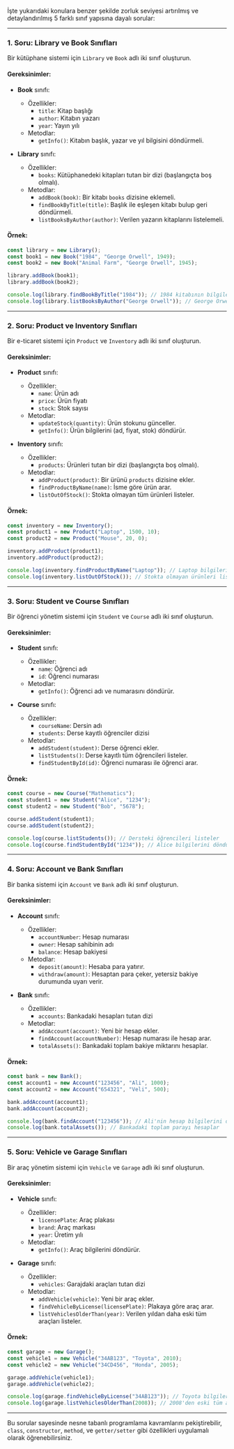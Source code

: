 İşte yukarıdaki konulara benzer şekilde zorluk seviyesi artırılmış ve detaylandırılmış 5 farklı sınıf yapısına dayalı sorular:

---

### 1. Soru: **Library ve Book Sınıfları**
Bir kütüphane sistemi için `Library` ve `Book` adlı iki sınıf oluşturun.

#### Gereksinimler:
- **Book** sınıfı:
  - Özellikler:
    - `title`: Kitap başlığı
    - `author`: Kitabın yazarı
    - `year`: Yayın yılı
  - Metodlar:
    - `getInfo()`: Kitabın başlık, yazar ve yıl bilgisini döndürmeli.

- **Library** sınıfı:
  - Özellikler:
    - `books`: Kütüphanedeki kitapları tutan bir dizi (başlangıçta boş olmalı).
  - Metodlar:
    - `addBook(book)`: Bir kitabı `books` dizisine eklemeli.
    - `findBookByTitle(title)`: Başlık ile eşleşen kitabı bulup geri döndürmeli.
    - `listBooksByAuthor(author)`: Verilen yazarın kitaplarını listelemeli.

#### Örnek:
```js
const library = new Library();
const book1 = new Book("1984", "George Orwell", 1949);
const book2 = new Book("Animal Farm", "George Orwell", 1945);

library.addBook(book1);
library.addBook(book2);

console.log(library.findBookByTitle("1984")); // 1984 kitabının bilgilerini döndürür
console.log(library.listBooksByAuthor("George Orwell")); // George Orwell'ın tüm kitaplarını listeler
```

---

### 2. Soru: **Product ve Inventory Sınıfları**
Bir e-ticaret sistemi için `Product` ve `Inventory` adlı iki sınıf oluşturun.

#### Gereksinimler:
- **Product** sınıfı:
  - Özellikler:
    - `name`: Ürün adı
    - `price`: Ürün fiyatı
    - `stock`: Stok sayısı
  - Metodlar:
    - `updateStock(quantity)`: Ürün stokunu günceller.
    - `getInfo()`: Ürün bilgilerini (ad, fiyat, stok) döndürür.

- **Inventory** sınıfı:
  - Özellikler:
    - `products`: Ürünleri tutan bir dizi (başlangıçta boş olmalı).
  - Metodlar:
    - `addProduct(product)`: Bir ürünü `products` dizisine ekler.
    - `findProductByName(name)`: İsme göre ürün arar.
    - `listOutOfStock()`: Stokta olmayan tüm ürünleri listeler.

#### Örnek:
```js
const inventory = new Inventory();
const product1 = new Product("Laptop", 1500, 10);
const product2 = new Product("Mouse", 20, 0);

inventory.addProduct(product1);
inventory.addProduct(product2);

console.log(inventory.findProductByName("Laptop")); // Laptop bilgilerini döndürür
console.log(inventory.listOutOfStock()); // Stokta olmayan ürünleri listeler
```

---

### 3. Soru: **Student ve Course Sınıfları**
Bir öğrenci yönetim sistemi için `Student` ve `Course` adlı iki sınıf oluşturun.

#### Gereksinimler:
- **Student** sınıfı:
  - Özellikler:
    - `name`: Öğrenci adı
    - `id`: Öğrenci numarası
  - Metodlar:
    - `getInfo()`: Öğrenci adı ve numarasını döndürür.

- **Course** sınıfı:
  - Özellikler:
    - `courseName`: Dersin adı
    - `students`: Derse kayıtlı öğrenciler dizisi
  - Metodlar:
    - `addStudent(student)`: Derse öğrenci ekler.
    - `listStudents()`: Derse kayıtlı tüm öğrencileri listeler.
    - `findStudentById(id)`: Öğrenci numarası ile öğrenci arar.

#### Örnek:
```js
const course = new Course("Mathematics");
const student1 = new Student("Alice", "1234");
const student2 = new Student("Bob", "5678");

course.addStudent(student1);
course.addStudent(student2);

console.log(course.listStudents()); // Dersteki öğrencileri listeler
console.log(course.findStudentById("1234")); // Alice bilgilerini döndürür
```

---

### 4. Soru: **Account ve Bank Sınıfları**
Bir banka sistemi için `Account` ve `Bank` adlı iki sınıf oluşturun.

#### Gereksinimler:
- **Account** sınıfı:
  - Özellikler:
    - `accountNumber`: Hesap numarası
    - `owner`: Hesap sahibinin adı
    - `balance`: Hesap bakiyesi
  - Metodlar:
    - `deposit(amount)`: Hesaba para yatırır.
    - `withdraw(amount)`: Hesaptan para çeker, yetersiz bakiye durumunda uyarı verir.

- **Bank** sınıfı:
  - Özellikler:
    - `accounts`: Bankadaki hesapları tutan dizi
  - Metodlar:
    - `addAccount(account)`: Yeni bir hesap ekler.
    - `findAccount(accountNumber)`: Hesap numarası ile hesap arar.
    - `totalAssets()`: Bankadaki toplam bakiye miktarını hesaplar.

#### Örnek:
```js
const bank = new Bank();
const account1 = new Account("123456", "Ali", 1000);
const account2 = new Account("654321", "Veli", 500);

bank.addAccount(account1);
bank.addAccount(account2);

console.log(bank.findAccount("123456")); // Ali'nin hesap bilgilerini döndürür
console.log(bank.totalAssets()); // Bankadaki toplam parayı hesaplar
```

---

### 5. Soru: **Vehicle ve Garage Sınıfları**
Bir araç yönetim sistemi için `Vehicle` ve `Garage` adlı iki sınıf oluşturun.

#### Gereksinimler:
- **Vehicle** sınıfı:
  - Özellikler:
    - `licensePlate`: Araç plakası
    - `brand`: Araç markası
    - `year`: Üretim yılı
  - Metodlar:
    - `getInfo()`: Araç bilgilerini döndürür.

- **Garage** sınıfı:
  - Özellikler:
    - `vehicles`: Garajdaki araçları tutan dizi
  - Metodlar:
    - `addVehicle(vehicle)`: Yeni bir araç ekler.
    - `findVehicleByLicense(licensePlate)`: Plakaya göre araç arar.
    - `listVehiclesOlderThan(year)`: Verilen yıldan daha eski tüm araçları listeler.

#### Örnek:
```js
const garage = new Garage();
const vehicle1 = new Vehicle("34AB123", "Toyota", 2010);
const vehicle2 = new Vehicle("34CD456", "Honda", 2005);

garage.addVehicle(vehicle1);
garage.addVehicle(vehicle2);

console.log(garage.findVehicleByLicense("34AB123")); // Toyota bilgilerini döndürür
console.log(garage.listVehiclesOlderThan(2008)); // 2008'den eski tüm araçları listeler
```

---

Bu sorular sayesinde nesne tabanlı programlama kavramlarını pekiştirebilir, `class`, `constructor`, `method`, ve `getter/setter` gibi özellikleri uygulamalı olarak öğrenebilirsiniz.